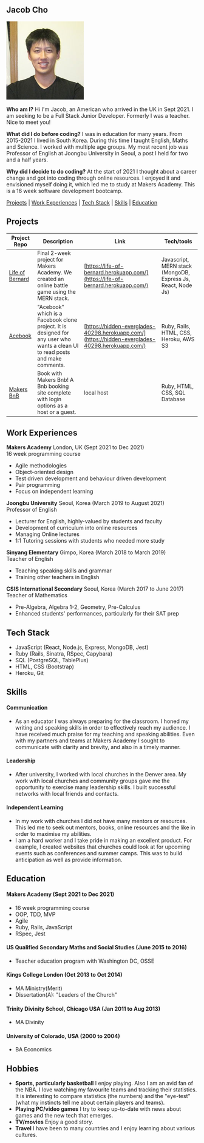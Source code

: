 ## Jacob Cho

![alt text](https://github.com/jtc27/CV/blob/master/profile.jpg?)

**Who am I?** 
Hi I'm Jacob, an American who arrived in the UK in Sept 2021.  I am seeking to be a Full Stack Junior Developer.  Formerly I was a teacher.  Nice to meet you!

**What did I do before coding?** I was in education for many years.  From 2015-2021 I lived in South Korea.  During this time I taught English, Maths and Science.  I worked with multiple age groups.  My most recent job was Professor of English at Joongbu University in Seoul, a post I held for two and a half years.

**Why did I decide to do coding?** At the start of 2021 I thought about a career change and got into coding through online resources.  I enjoyed it and envisioned myself doing it, which led me to study at Makers Academy.  This is a 16 week software development bootcamp.

[Projects](#projects) | [Work Experiences](#work-experiences) | [Tech Stack](#tech-stack) | [Skills](#Skills) |  [Education](#education)

## Projects

| Project Repo                         | Description       | Link              | Tech/tools        |
| ---------------------------- | ----------------- | ----------------- | ----------------- |
| [Life of Bernard](https://github.com/jtc27/EP3-Gaming-FE)            | Final 2-week project for Makers Academy.  We created an online battle game using the MERN stack. | [https://life-of-bernard.herokuapp.com/](https://life-of-bernard.herokuapp.com/)| Javascript, MERN stack (MongoDB, Express Js, React, Node Js) |
| [Acebook](https://github.com/jtc27/acebook-Jeamm-Team)            | "Acebook" which is a Facebook clone project.  It is designed for any user who wants a clean UI to read posts and make comments. | [https://hidden-everglades-40298.herokuapp.com/](https://hidden-everglades-40298.herokuapp.com/)| Ruby, Rails, HTML, CSS, Heroku, AWS S3|
| [Makers BnB](https://github.com/ConorButler/makers-bnb)            | Book with Makers Bnb!  A Bnb booking site complete with login options as a host or a guest. | local host | Ruby, HTML, CSS, SQL Database |

## Work Experiences

**Makers Academy** London, UK (Sept 2021 to Dec 2021)  
16 week programming course
- Agile methodologies
- Object-oriented design
- Test driven development and behaviour driven development
- Pair programming
- Focus on independent learning

**Joongbu University** Seoul, Korea (March 2019 to August 2021)  
Professor of English
- Lecturer for English, highly-valued by students and faculty
- Development of curriculum into online resources
- Managing Online lectures 
- 1:1 Tutoring sessions with students who needed more study

**Sinyang Elementary** Gimpo, Korea (March 2018 to March 2019)  
Teacher of English
- Teaching speaking skills and grammar
- Training other teachers in English

**CSIS International Secondary** Seoul, Korea (March 2017 to June 2017)  
Teacher of Mathematics
- Pre-Algebra, Algebra 1-2, Geometry, Pre-Calculus
- Enhanced students' performances, particularly for their SAT prep

## Tech Stack

- JavaScript (React, Node.js, Express, MongoDB, Jest)
- Ruby (Rails, Sinatra, RSpec, Capybara)
- SQL (PostgreSQL, TablePlus)
- HTML, CSS (Bootstrap)
- Heroku, Git

## Skills

#### Communication

- As an educator I was always preparing for the classroom.  I honed my writing and speaking skills in order to effectively reach my audience.  I have received much praise for my teaching and speaking abilities.  Even with my partners and teams at Makers Academy I sought to communicate with clarity and brevity, and also in a timely manner.

#### Leadership

- After university, I worked with local churches in the Denver area.  My work with local churches and community groups gave me the opportunity to exercise many leadership skills.  I built successful networks with local friends and contacts. 

#### Independent Learning

- In my work with churches I did not have many mentors or resources.  This led me to seek out mentors, books, online resources and the like in order to maximise my abilities.
- I am a hard worker and I take pride in making an excellent product.  For example, I created websites that churches could look at for upcoming events such as conferences and summer camps.  This was to build anticipation as well as provide information.


## Education

#### Makers Academy (Sept 2021 to Dec 2021)
- 16 week programming course
- OOP, TDD, MVP
- Agile 
- Ruby, Rails, JavaScript
- RSpec, Jest

#### US Qualified Secondary Maths and Social Studies (June 2015 to 2016)

- Teacher education program with Washington DC, OSSE

#### Kings College London (Oct 2013 to Oct 2014)

- MA Ministry(Merit)
- Dissertation(A): "Leaders of the Church"

#### Trinity Divinity School, Chicago USA (Jan 2011 to Aug 2013)

- MA Divinity

#### University of Colorado, USA (2000 to 2004)

- BA Economics


## Hobbies

- **Sports, particularly basketball**  I enjoy playing.  Also I am an avid fan of the NBA.  I love watching my favourite teams and tracking their statistics.  It is interesting to compare statistics (the numbers) and the "eye-test" (what my instincts tell me about certain players and teams).
- **Playing PC/video games**   I try to keep up-to-date with news about games and the new tech that emerges.
- **TV/movies**   Enjoy a good story.
- **Travel** I have been to many countries and I enjoy learning about various cultures.

